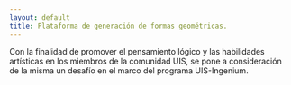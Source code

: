 ```yaml
---
layout: default
title: Plataforma de generación de formas geométricas.
---
```


Con la finalidad de promover el pensamiento lógico y las habilidades artísticas
en los miembros de la comunidad UIS, se pone a consideración de la misma un 
desafío en el marco del programa UIS-Ingenium.
